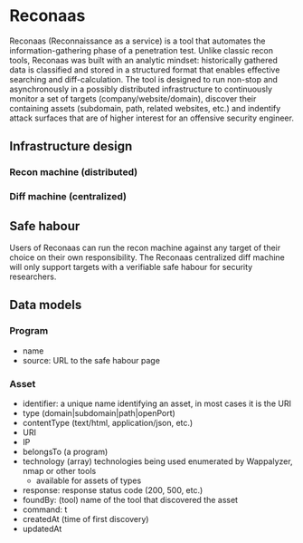 # Reconaas
Reconaas (Reconnaissance as a service) is a tool that automates the information-gathering phase of a penetration test. Unlike classic recon tools, Reconaas was built with an analytic mindset: historically gathered data is classified and stored in a structured format that enables effective searching and diff-calculation. The tool is designed to run non-stop and asynchronously in a possibly distributed infrastructure to continuously monitor a set of targets (company/website/domain), discover their containing assets (subdomain, path, related websites, etc.) and indentify attack surfaces that are of higher interest for an offensive security engineer.
## Infrastructure design
### Recon machine (distributed)
### Diff machine (centralized)
## Safe habour
Users of Reconaas can run the recon machine against any target of their choice on their own responsibility. 
The Reconaas centralized diff machine will only support targets with a verifiable safe habour for security researchers.
## Data models
### Program
- name
- source: URL to the safe habour page
### Asset
- identifier: a unique name identifying an asset, in most cases it is the URI
- type (domain|subdomain|path|openPort)
- contentType (text/html, application/json, etc.)
- URI
- IP
- belongsTo (a program)
- technology (array) technologies being used enumerated by Wappalyzer, nmap or other tools
    + available for assets of types
- response: response status code (200, 500, etc.)
- foundBy: (tool) name of the tool that discovered the asset
- command: t
- createdAt (time of first discovery)
- updatedAt
